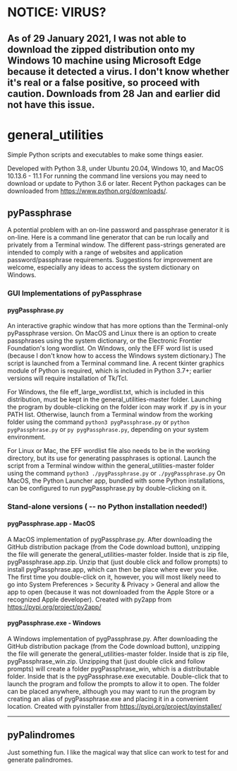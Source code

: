 # NOTICE: VIRUS?
As of 29 January 2021, I was not able to download the zipped distribution onto my Windows 10 machine using Microsoft Edge because it detected a virus. I don't know whether it's real or a false positive, so proceed with caution. Downloads from 28 Jan and earlier did not have this issue.
-------------

# general_utilities
Simple Python scripts and executables to make some things easier.

Developed with Python 3.8, under Ubuntu 20.04, Windows 10, and MacOS 10.13.6 - 11.1
For running the command line versions you may need to download or update to Python 3.6 or later. 
Recent Python packages can be downloaded from https://www.python.org/downloads/.

## pyPassphrase
A potential problem with an on-line password and passphrase generator it is on-line. Here is a command line generator that can be run locally and privately from a Terminal window. The different pass-strings generated are intended to comply with a range of websites and application password/passphrase requirements. 
Suggestions for improvement are welcome, especially any ideas to access the system dictionary on Windows.

### GUI Implementations of pyPassphrase
#### pygPassphrase.py
An interactive graphic window that has more options than the Terminal-only pyPassphrase version. On MacOS and Linux there is an option to create passphrases using the system dictionary, or the Electronic Frontier Foundation's long wordlist. On Windows, only the EFF word list is used (because I don't know how to access the Windows system dictionary.) The script is launched from a Terminal command line. A recent tkinter graphics module of Python is required, which is included in Python 3.7+; earlier versions will require installation of Tk/Tcl.

For Windows, the file eff_large_wordlist.txt, which is included in this distribution, must be kept in the general_utilities-master folder. Launching the program by double-clicking on the folder icon may work if .py is in your PATH list. Otherwise, launch from a Terminal window from the working folder using the command ```python3 pygPassphrase.py``` or ```python pygPassphrase.py``` or ```py pygPassphrase.py```, depending on your system environment. 

For Linux or Mac, the EFF wordlist file also needs to be in the working directory, but its use for generating passphrases is optional. Launch the script from a Terminal window within the general_utilities-master folder using the command 
```python3 ./pygPassphrase.py``` or ```./pygPassphrase.py```  On MacOS, the Python Launcher app, bundled with some Python installations, can be configured to run pygPassphrase.py by double-clicking on it.

### Stand-alone versions ( -- no Python installation needed!)
#### pygPassphrase.app - MacOS
A MacOS implementation of pygPassphrase.py. After downloading the GitHub distribution package (from the Code download button), unzipping the file will generate the general_utilities-master folder. Inside that is zip file, pygPassphrase.app.zip. Unzip that (just double click and follow prompts) to install pygPassphrase.app, which can then be place where ever you like. The first time you double-click on it, however, you will most likely need to go into System Preferences > Security & Privacy > General and allow the app to open (because it was not downloaded from the Apple Store or a recognized Apple developer). Created with py2app from https://pypi.org/project/py2app/

#### pygPassphrase.exe - Windows
A Windows implementation of pygPassphrase.py. After downloading the GitHub distribution package (from the Code download button), unzipping the file will generate the general_utilities-master folder. Inside that is zip file, pygPassphrase_win.zip. Unzipping that (just double click and follow prompts) will create a folder pygPassphrase_win, which is a distributable folder. Inside that is the pygPassphrase.exe executable. Double-click that to launch the program and follow the prompts to allow it to open. The folder can be placed anywhere, although you may want to run the program by creating an alias of pygPassphrase.exe and placing it in a convenient location. Created with pyinstaller from https://pypi.org/project/pyinstaller/

-------------------------

## pyPalindromes
Just something fun. I like the magical way that slice can work to test for and generate palindromes.
